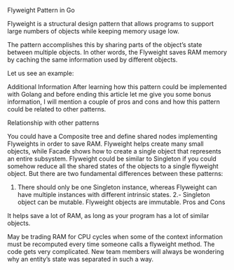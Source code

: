 Flyweight Pattern in Go

Flyweight is a structural design pattern that allows programs to support large numbers of objects while keeping memory usage low.

The pattern accomplishes this by sharing parts of the object’s state between multiple objects. In other words, the Flyweight saves RAM memory by caching the same information used by different objects.

Let us see an example:






Additional Information
After learning how this pattern could be implemented with Golang and before ending this article let me give you some bonus information, I will mention a couple of pros and cons and how this pattern could be related to other patterns.

Relationship with other patterns

You could have a Composite tree and define shared nodes implementing Flyweights in order to save RAM.
Flyweight helps create many small objects, while Facade shows how to create a single object that represents an entire subsystem.
Flyweight could be similar to Singleton if you could somehow reduce all the shared states of the objects to a single flyweight object. But there are two fundamental differences between these patterns:
1. There should only be one Singleton instance, whereas Flyweight can have multiple instances with different intrinsic states.
2.- Singleton object can be mutable. Flyweight objects are immutable.
Pros and Cons

It helps save a lot of RAM, as long as your program has a lot of similar objects.

May be trading RAM for CPU cycles when some of the context information must be recomputed every time someone calls a flyweight method.
The code gets very complicated. New team members will always be wondering why an entity’s state was separated in such a way.